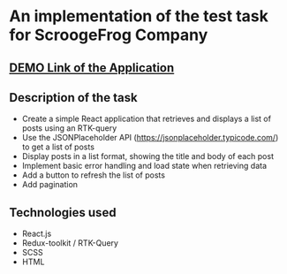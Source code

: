 # An implementation of the test task for ScroogeFrog Company

## [DEMO Link of the Application](https://leonid-vegera.github.io/fetch-users/)

## Description of the task

- Create a simple React application that retrieves and displays a list of posts using an RTK-query
- Use the JSONPlaceholder API (https://jsonplaceholder.typicode.com/) to get a list of posts
- Display posts in a list format, showing the title and body of each post
- Implement basic error handling and load state when retrieving data
- Add a button to refresh the list of posts
- Add pagination


## Technologies used
- React.js
- Redux-toolkit / RTK-Query
- SCSS
- HTML